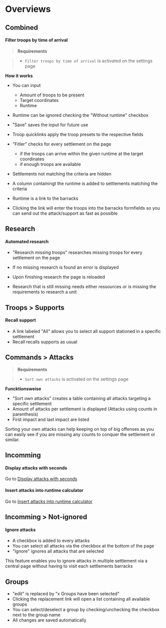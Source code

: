 # Overviews

## Combined

#### Filter troops by time of arrival

> **Requirements** 

> + `Filter troops by time of arrival` is activated on the settings page

**How it works**

+ You can input
	+ Amount of troops to be present
	+ Target coordinates
	+ Runtime
+ Runtime can be ignored checking the "Without runtime" checkbox
+ "Save" saves the input for future use
+ Troop quicklinks apply the troop presets to the respective fields

+ "Fitler" checks for every settlement on the page
	+ if the troops can arrive within the given runtime at the target coordinates
	+ if enough troops are available
+ Settlements not matching the criteria are hidden

+ A column containingt the runtime is added to settlements matching the criteria
+ Runtime is a link to the barracks
+ Clicking the link will enter the troops into the barracks formfields so you can send out the attack/support as fast as possible

## Research

#### Automated research

+ "Research missing troops" researches missing troops for every settlement on the page
+ If no missing research is found an error is displayed
+ Upon finishing research the page is reloaded

+ Research that is still missing needs either ressources or is missing the requirements to research a unit

## Troops > Supports

#### Recall support

+ A link labeled "All" allows you to select all support stationed in a specific settlement
+ Recall recalls supports as usual

## Commands > Attacks

> **Requirements** 

> + `Sort own attacks` is activated on the settings page

**Funcktionsweise**

+ "Sort own attacks" creates a table containing all attacks targeting a specific settlement
+ Amount of attacks per settlement is displayed (Attacks using counts in parenthesis)
+ First impact and last impact are listed

Sorting your own attacks can help keeping on top of big offenses as you can easily see if you are missing any counts to conquer the settlement or similar.

## Incomming

#### Display attacks with seconds

Go to [Display attacks with seconds](/docs/attacks#attacks-by-second)

#### Insert attacks into runtime calculator 

Go to [Insert attacks into runtime calculator ](/docs/attacks#insert-into-runtimecalculator)

## Incomming > Not-ignored

#### Ignore attacks

+ A checkbox is added to every attacks
+ You can select all attacks via the checkbox at the bottom of the page
+ "Ignore" ignores all attacks that are selected

This feature enables you to ignore attacks in multiple settlement via a central page without having to visit each settlements barracks

## Groups

+ "edit" is replaced by "x Groups have been selected"
+ Clicking the replacement link will open a list containing all available groups
+ You can select/deselect a group by checking/unchecking the checkbox next to the group name
+ All changes are saved automatically


